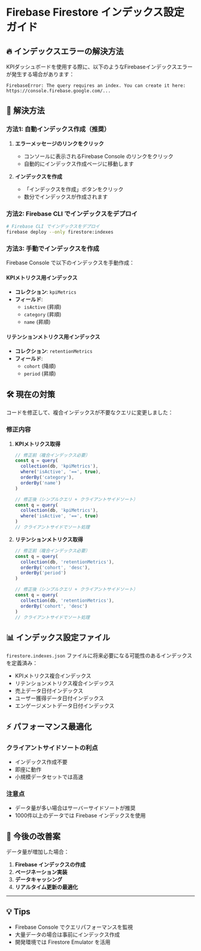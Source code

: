 # Firebase Firestore インデックス設定ガイド

## 🔥 インデックスエラーの解決方法

KPIダッシュボードを使用する際に、以下のようなFirebaseインデックスエラーが発生する場合があります：

```
FirebaseError: The query requires an index. You can create it here: https://console.firebase.google.com/...
```

## 🚀 解決方法

### 方法1: 自動インデックス作成（推奨）

1. **エラーメッセージのリンクをクリック**
   - コンソールに表示されるFirebase Console のリンクをクリック
   - 自動的にインデックス作成ページに移動します

2. **インデックスを作成**
   - 「インデックスを作成」ボタンをクリック
   - 数分でインデックスが作成されます

### 方法2: Firebase CLI でインデックスをデプロイ

```bash
# Firebase CLI でインデックスをデプロイ
firebase deploy --only firestore:indexes
```

### 方法3: 手動でインデックスを作成

Firebase Console で以下のインデックスを手動作成：

#### KPIメトリクス用インデックス
- **コレクション**: `kpiMetrics`
- **フィールド**:
  - `isActive` (昇順)
  - `category` (昇順)  
  - `name` (昇順)

#### リテンションメトリクス用インデックス
- **コレクション**: `retentionMetrics`
- **フィールド**:
  - `cohort` (降順)
  - `period` (昇順)

## 🛠️ 現在の対策

コードを修正して、複合インデックスが不要なクエリに変更しました：

### 修正内容

1. **KPIメトリクス取得**
   ```typescript
   // 修正前（複合インデックス必要）
   const q = query(
     collection(db, 'kpiMetrics'), 
     where('isActive', '==', true),
     orderBy('category'),
     orderBy('name')
   )

   // 修正後（シンプルクエリ + クライアントサイドソート）
   const q = query(
     collection(db, 'kpiMetrics'), 
     where('isActive', '==', true)
   )
   // クライアントサイドでソート処理
   ```

2. **リテンションメトリクス取得**
   ```typescript
   // 修正前（複合インデックス必要）
   const q = query(
     collection(db, 'retentionMetrics'),
     orderBy('cohort', 'desc'),
     orderBy('period')
   )

   // 修正後（シンプルクエリ + クライアントサイドソート）
   const q = query(
     collection(db, 'retentionMetrics'),
     orderBy('cohort', 'desc')
   )
   // クライアントサイドでソート処理
   ```

## 📊 インデックス設定ファイル

`firestore.indexes.json` ファイルに将来必要になる可能性のあるインデックスを定義済み：

- KPIメトリクス複合インデックス
- リテンションメトリクス複合インデックス
- 売上データ日付インデックス
- ユーザー獲得データ日付インデックス
- エンゲージメントデータ日付インデックス

## ⚡ パフォーマンス最適化

### クライアントサイドソートの利点
- インデックス作成不要
- 即座に動作
- 小規模データセットでは高速

### 注意点
- データ量が多い場合はサーバーサイドソートが推奨
- 1000件以上のデータでは Firebase インデックスを使用

## 🔧 今後の改善案

データ量が増加した場合：

1. **Firebase インデックスの作成**
2. **ページネーション実装**
3. **データキャッシング**
4. **リアルタイム更新の最適化**

---

## 💡 Tips

- Firebase Console でクエリパフォーマンスを監視
- 大量データの場合は事前にインデックス作成
- 開発環境では Firestore Emulator を活用

